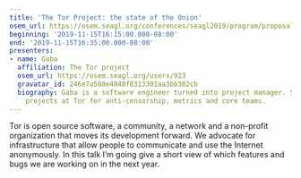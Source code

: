 ```yaml
---
title: 'The Tor Project: the state of the Onion'
osem_url: https://osem.seagl.org/conferences/seagl2019/program/proposals/666
beginning: '2019-11-15T16:15:00.000-08:00'
end: '2019-11-15T16:35:00.000-08:00'
presenters:
- name: Gaba
  affiliation: The Tor project
  osem_url: https://osem.seagl.org/users/923
  gravatar_id: 246e7a588e4848f8313301aa3bb382cb
  biography: Gaba is a software engineer turned into project manager. She organizes
    projects at Tor for anti-censorship, metrics and core teams.
---
```


Tor is open source software, a community, a network and a non-profit organization that moves its development forward. We advocate for infrastructure that allow people to communicate and use the Internet anonymously. In this talk I’m going give a short view of which features and bugs we are working on in the next year.
